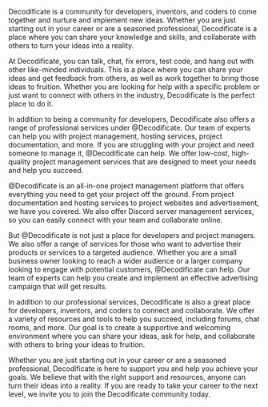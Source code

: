 Decodificate is a community for developers, inventors, and coders to come together and nurture and implement new ideas. Whether you are just starting out in your career or are a seasoned professional, Decodificate is a place where you can share your knowledge and skills, and collaborate with others to turn your ideas into a reality.

At Decodificate, you can talk, chat, fix errors, test code, and hang out with other like-minded individuals. This is a place where you can share your ideas and get feedback from others, as well as work together to bring those ideas to fruition. Whether you are looking for help with a specific problem or just want to connect with others in the industry, Decodificate is the perfect place to do it.

In addition to being a community for developers, Decodificate also offers a range of professional services under @Decodificate. Our team of experts can help you with project management, hosting services, project documentation, and more. If you are struggling with your project and need someone to manage it, @Decodificate can help. We offer low-cost, high-quality project management services that are designed to meet your needs and help you succeed.

@Decodificate is an all-in-one project management platform that offers everything you need to get your project off the ground. From project documentation and hosting services to project websites and advertisement, we have you covered. We also offer Discord server management services, so you can easily connect with your team and collaborate online.

But @Decodificate is not just a place for developers and project managers. We also offer a range of services for those who want to advertise their products or services to a targeted audience. Whether you are a small business owner looking to reach a wider audience or a larger company looking to engage with potential customers, @Decodificate can help. Our team of experts can help you create and implement an effective advertising campaign that will get results.

In addition to our professional services, Decodificate is also a great place for developers, inventors, and coders to connect and collaborate. We offer a variety of resources and tools to help you succeed, including forums, chat rooms, and more. Our goal is to create a supportive and welcoming environment where you can share your ideas, ask for help, and collaborate with others to bring your ideas to fruition.

Whether you are just starting out in your career or are a seasoned professional, Decodificate is here to support you and help you achieve your goals. We believe that with the right support and resources, anyone can turn their ideas into a reality. If you are ready to take your career to the next level, we invite you to join the Decodificate community today.

